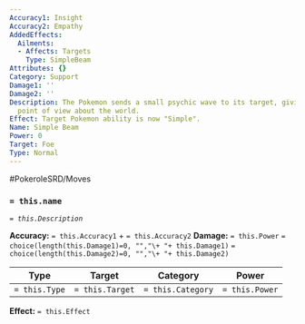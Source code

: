 ```yaml
---
Accuracy1: Insight
Accuracy2: Empathy
AddedEffects:
  Ailments:
  - Affects: Targets
    Type: SimpleBeam
Attributes: {}
Category: Support
Damage1: ''
Damage2: ''
Description: The Pokemon sends a small psychic wave to its target, giving it a simpler
  point of view about the world.
Effect: Target Pokemon ability is now "Simple".
Name: Simple Beam
Power: 0
Target: Foe
Type: Normal
---
```


#PokeroleSRD/Moves

### `= this.name`
*`= this.Description`*

**Accuracy:** `= this.Accuracy1` + `= this.Accuracy2`
**Damage:** `= this.Power` `= choice(length(this.Damage1)=0, "","\+ "+ this.Damage1)` `= choice(length(this.Damage2)=0, "","\+ "+ this.Damage2)`

| Type          | Target          | Category          | Power          |
| ------------- | --------------- | ----------------  | -------------- |
| `= this.Type` | `= this.Target` | `= this.Category` | `= this.Power` | 

**Effect:** `= this.Effect`